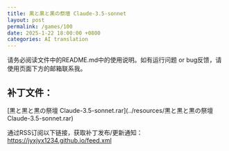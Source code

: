 ```yaml
---
title: 黒と黒と黒の祭壇 Claude-3.5-sonnet
layout: post
permalink: /games/100
date: 2025-1-22 18:00:00 +0800
categories: AI translation
---
```



请务必阅读文件中的README.md中的使用说明。如有运行问题 or bug反馈，请使用页面下方的邮箱联系我。

## 补丁文件：

[黒と黒と黒の祭壇 Claude-3.5-sonnet.rar](../resources/黒と黒と黒の祭壇 Claude-3.5-sonnet.rar)

 

通过RSS订阅以下链接，获取补丁发布/更新通知：https://jyxjyx1234.github.io/feed.xml

